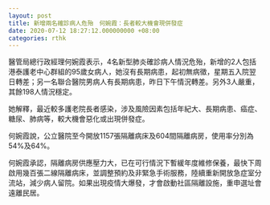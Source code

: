 ```yaml
---
layout: post
title: 新增兩名確診病人危殆　何婉霞：長者較大機會現併發症
date: 2020-07-12 18:27:12.000000000 +08:00
categories: rthk
---
```


醫管局總行政經理何婉霞表示，4名新型肺炎確診病人情況危殆，新增的2人包括港泰護老中心群組的95歲女病人，她沒有長期病患，起初無病徵，星期五入院翌日轉差；另一名聯合醫院男病人有長期病患，昨日下午情況轉差。另外3人嚴重，其餘198人情況穩定。

她解釋，最近較多護老院長者感染，涉及風險因素包括年紀大、長期病患、癌症、糖尿、肺病等，較大機會惡化或出現併發症。

何婉霞說，公立醫院至今開放1157張隔離病床及604間隔離病房，使用率分別為54%及64%。

何婉霞承認，隔離病房供應壓力大，已在可行情況下暫緩年度維修保養，最快下周啟用幾百張二線隔離病床，並調整預約及非緊急手術服務，陸續重新開放急症室分流站，減少病人留院。如果出現疫情大爆發，才會啟動社區隔離設施，重申選址會遠離民居。
